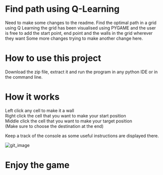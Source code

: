 # Find path using Q-Learning

Need to make some changes to the readme.
Find the optimal path in a grid using Q Learning the grid has been visualised using PYGAME and the user is free to add the start point, end point and the walls in the grid wherever they want
Some more changes
trying to make another change here.

# How to use this project
Download the zip file, extract it and run the program in any python IDE or in the command line.

# How it works
Left click any cell to make it a wall <br />
Right click the cell that you want to make your start position <br />
Middle click the cell that you want to make your target position <br />
(Make sure to choose the destination at the end) 

Keep a track of the console as some useful instructions are displayed there.

![git_image](https://user-images.githubusercontent.com/43096636/93681863-0907cd00-facc-11ea-87c4-eeebcdcf9893.png)

# Enjoy the game
